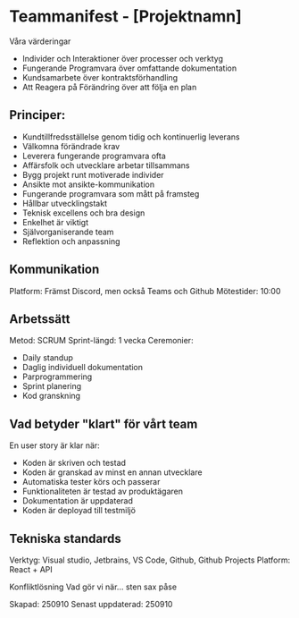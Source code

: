 # Teammanifest - [Projektnamn]

Våra värderingar
- Individer och Interaktioner över processer och verktyg
- Fungerande Programvara över omfattande dokumentation
- Kundsamarbete över kontraktsförhandling
- Att Reagera på Förändring över att följa en plan

## Principer:
-  Kundtillfredsställelse genom tidig och kontinuerlig leverans
-  Välkomna förändrade krav
-  Leverera fungerande programvara ofta
-  Affärsfolk och utvecklare arbetar tillsammans
-  Bygg projekt runt motiverade individer
-  Ansikte mot ansikte-kommunikation
-  Fungerande programvara som mått på framsteg
-  Hållbar utvecklingstakt
-  Teknisk excellens och bra design
-  Enkelhet är viktigt
-  Självorganiserande team
-  Reflektion och anpassning

## Kommunikation
Platform: Främst Discord, men också Teams och Github
Mötestider: 10:00

## Arbetssätt
Metod: SCRUM
Sprint-längd: 1 vecka
Ceremonier: 
- Daily standup
- Daglig individuell dokumentation
- Parprogrammering
- Sprint planering
- Kod granskning

## Vad betyder "klart" för vårt team
En user story är klar när:
- Koden är skriven och testad
- Koden är granskad av minst en annan utvecklare
- Automatiska tester körs och passerar
- Funktionaliteten är testad av produktägaren
- Dokumentation är uppdaterad
- Koden är deployad till testmiljö

## Tekniska standards
Verktyg: Visual studio, Jetbrains, VS Code, Github, Github Projects
Platform: React + API

Konfliktlösning
Vad gör vi när... sten sax påse

Skapad: 250910
Senast uppdaterad: 250910
